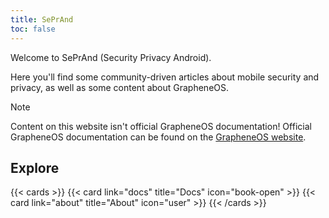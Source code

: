 ```yaml
---
title: SePrAnd
toc: false
---
```


Welcome to SePrAnd (Security Privacy Android).

Here you'll find some community-driven articles about mobile security and privacy, as well as some
content about GrapheneOS.

> [!NOTE]
> Content on this website isn't official GrapheneOS documentation!
> Official GrapheneOS documentation can be found on the [GrapheneOS website](https://grapheneos.org).

## Explore

{{< cards >}}
  {{< card link="docs" title="Docs" icon="book-open" >}}
  {{< card link="about" title="About" icon="user" >}}
{{< /cards >}}
